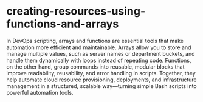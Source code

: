 # creating-resources-using-functions-and-arrays
In DevOps scripting, arrays and functions are essential tools that make automation more efficient and maintainable. Arrays allow you to store and manage multiple values, such as server names or department buckets, and handle them dynamically with loops instead of repeating code. Functions, on the other hand, group commands into reusable, modular blocks that improve readability, reusability, and error handling in scripts. Together, they help automate cloud resource provisioning, deployments, and infrastructure management in a structured, scalable way—turning simple Bash scripts into powerful automation tools.

